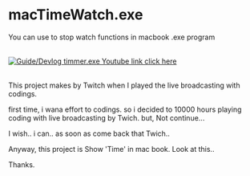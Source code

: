 # macTimeWatch.exe
You can use to stop watch functions in macbook .exe program <br><br>

[![Guide/Devlog timmer.exe Youtube link click here](https://user-images.githubusercontent.com/70050105/149666126-04dc6077-3f70-4221-8cbc-67f9cf6262ee.png)](https://youtu.be/NJMA1VvorcM)

<br>
This project makes by Twitch when I played the live broadcasting with codings.

first time, i wana effort to codings. so i decided to 10000 hours playing coding with live broadcasting by Twich.
but, Not continue... 

I wish.. i can.. as soon as come back that Twich..

Anyway, this project is Show 'Time' in mac book.
Look at this..

Thanks. <br><br>

